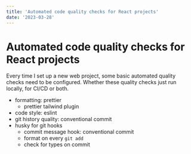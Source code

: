 ```yaml
---
title: 'Automated code quality checks for React projects'
date: '2023-03-28'
---
```


# Automated code quality checks for React projects

Every time I set up a new web project, some basic automated quality checks need to be configured. Whether these quality checks just run locally, for CI/CD or both.

- formatting: prettier
  - prettier tailwind plugin
- code style: eslint
- git history quality: conventional commit
- husky for git hooks
  - commit message hook: conventional commit
  - format on every `git add`
  - check for types on commit
